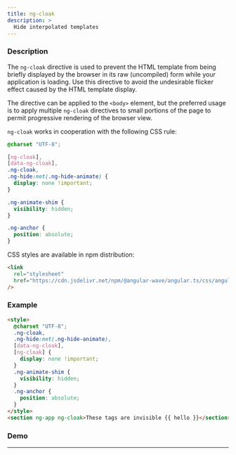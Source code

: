 ```yaml
---
title: ng-cloak
description: >
  Hide interpolated templates
---
```


### Description

The `ng-cloak` directive is used to prevent the HTML template from being briefly
displayed by the browser in its raw (uncompiled) form while your application is
loading. Use this directive to avoid the undesirable flicker effect caused by
the HTML template display.

The directive can be applied to the `<body>` element, but the preferred usage is
to apply multiple `ng-cloak` directives to small portions of the page to permit
progressive rendering of the browser view.

`ng-cloak` works in cooperation with the following CSS rule:

```css
@charset "UTF-8";

[ng-cloak],
[data-ng-cloak],
.ng-cloak,
.ng-hide:not(.ng-hide-animate) {
  display: none !important;
}

.ng-animate-shim {
  visibility: hidden;
}

.ng-anchor {
  position: absolute;
}
```

CSS styles are available in npm distribution:

```html
<link
  rel="stylesheet"
  href="https://cdn.jsdelivr.net/npm/@angular-wave/angular.ts/css/angular.min.css"
/>
```

### Example

```html
<style>
  @charset "UTF-8";
  .ng-cloak,
  .ng-hide:not(.ng-hide-animate),
  [data-ng-cloak],
  [ng-cloak] {
    display: none !important;
  }
  .ng-animate-shim {
    visibility: hidden;
  }
  .ng-anchor {
    position: absolute;
  }
</style>
<section ng-app ng-cloak>These tags are invisible {{ hello }}</section>
```

### Demo

<style>@charset "UTF-8";.ng-cloak,.ng-hide:not(.ng-hide-animate),[data-ng-cloak],[ng-cloak]{display:none!important}.ng-animate-shim{visibility:hidden}.ng-anchor{position:absolute}</style>
<section ng-app ng-cloak> These tags are invisible {{ hello }} </section>

---
